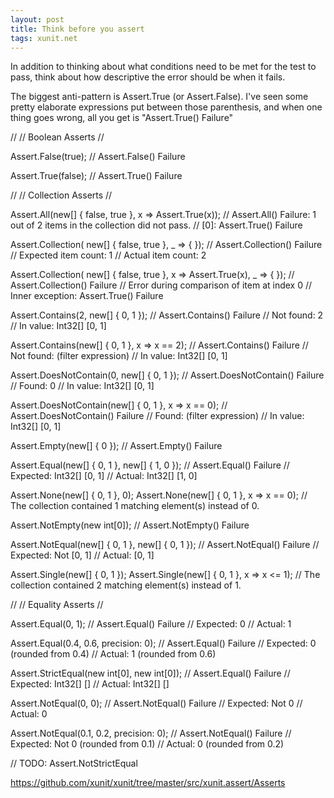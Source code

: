 ```yaml
---
layout: post
title: Think before you assert
tags: xunit.net
---
```


In addition to thinking about what conditions need to be met for the test to pass, think about how descriptive the
error should be when it fails.

The biggest anti-pattern is Assert.True (or Assert.False). I've seen some pretty elaborate expressions put between
those parenthesis, and when one thing goes wrong, all you get is "Assert.True() Failure"

//
// Boolean Asserts
//

Assert.False(true);
// Assert.False() Failure

Assert.True(false);
// Assert.True() Failure

//
// Collection Asserts
//

Assert.All(new[] { false, true }, x => Assert.True(x));
// Assert.All() Failure: 1 out of 2 items in the collection did not pass.
// [0]: Assert.True() Failure

Assert.Collection(
    new[] { false, true },
    _ => { });
// Assert.Collection() Failure
// Expected item count: 1
// Actual item count:   2

Assert.Collection(
    new[] { false, true },
    x => Assert.True(x),
    _ => { });
// Assert.Collection() Failure
// Error during comparison of item at index 0
// Inner exception: Assert.True() Failure

Assert.Contains(2, new[] { 0, 1 });
// Assert.Contains() Failure
// Not found: 2
// In value:  Int32[] [0, 1]

Assert.Contains(new[] { 0, 1 }, x => x == 2);
// Assert.Contains() Failure
// Not found: (filter expression)
// In value:  Int32[] [0, 1]

Assert.DoesNotContain(0, new[] { 0, 1 });
// Assert.DoesNotContain() Failure
// Found:    0
// In value: Int32[] [0, 1]

Assert.DoesNotContain(new[] { 0, 1 }, x => x == 0);
// Assert.DoesNotContain() Failure
// Found:    (filter expression)
// In value: Int32[] [0, 1]

Assert.Empty(new[] { 0 });
// Assert.Empty() Failure

Assert.Equal(new[] { 0, 1 }, new[] { 1, 0 });
// Assert.Equal() Failure
// Expected: Int32[] [0, 1]
// Actual:   Int32[] [1, 0]

Assert.None(new[] { 0, 1 }, 0);
Assert.None(new[] { 0, 1 }, x => x == 0);
// The collection contained 1 matching element(s) instead of 0.

Assert.NotEmpty(new int[0]);
// Assert.NotEmpty() Failure

Assert.NotEqual(new[] { 0, 1 }, new[] { 0, 1 });
// Assert.NotEqual() Failure
// Expected: Not [0, 1]
// Actual:   [0, 1]

Assert.Single(new[] { 0, 1 });
Assert.Single(new[] { 0, 1 }, x => x <= 1);
// The collection contained 2 matching element(s) instead of 1.

//
// Equality Asserts
//

Assert.Equal(0, 1);
// Assert.Equal() Failure
// Expected: 0
// Actual:   1

Assert.Equal(0.4, 0.6, precision: 0);
// Assert.Equal() Failure
// Expected: 0 (rounded from 0.4)
// Actual:   1 (rounded from 0.6)

Assert.StrictEqual(new int[0], new int[0]);
// Assert.Equal() Failure
// Expected: Int32[] []
// Actual:   Int32[] []

Assert.NotEqual(0, 0);
// Assert.NotEqual() Failure
// Expected: Not 0
// Actual:   0

Assert.NotEqual(0.1, 0.2, precision: 0);
// Assert.NotEqual() Failure
// Expected: Not 0 (rounded from 0.1)
// Actual:   0 (rounded from 0.2)

// TODO: Assert.NotStrictEqual

https://github.com/xunit/xunit/tree/master/src/xunit.assert/Asserts